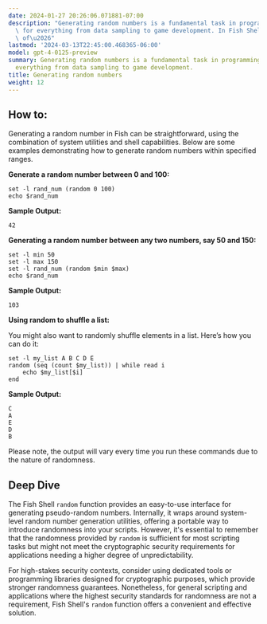```yaml
---
date: 2024-01-27 20:26:06.071881-07:00
description: "Generating random numbers is a fundamental task in programming, used\
  \ for everything from data sampling to game development. In Fish Shell, making use\
  \ of\u2026"
lastmod: '2024-03-13T22:45:00.468365-06:00'
model: gpt-4-0125-preview
summary: Generating random numbers is a fundamental task in programming, used for
  everything from data sampling to game development.
title: Generating random numbers
weight: 12
---
```


## How to:
Generating a random number in Fish can be straightforward, using the combination of system utilities and shell capabilities. Below are some examples demonstrating how to generate random numbers within specified ranges.

**Generate a random number between 0 and 100:**

```fish
set -l rand_num (random 0 100)
echo $rand_num
```

**Sample Output:**
```fish
42
```

**Generating a random number between any two numbers, say 50 and 150:**

```fish
set -l min 50
set -l max 150
set -l rand_num (random $min $max)
echo $rand_num
```

**Sample Output:**
```fish
103
```

**Using random to shuffle a list:**

You might also want to randomly shuffle elements in a list. Here’s how you can do it:

```fish
set -l my_list A B C D E
random (seq (count $my_list)) | while read i
    echo $my_list[$i]
end
```

**Sample Output:**
```fish
C
A
E
D
B
```

Please note, the output will vary every time you run these commands due to the nature of randomness.

## Deep Dive
The Fish Shell `random` function provides an easy-to-use interface for generating pseudo-random numbers. Internally, it wraps around system-level random number generation utilities, offering a portable way to introduce randomness into your scripts. However, it's essential to remember that the randomness provided by `random` is sufficient for most scripting tasks but might not meet the cryptographic security requirements for applications needing a higher degree of unpredictability.

For high-stakes security contexts, consider using dedicated tools or programming libraries designed for cryptographic purposes, which provide stronger randomness guarantees. Nonetheless, for general scripting and applications where the highest security standards for randomness are not a requirement, Fish Shell's `random` function offers a convenient and effective solution.
